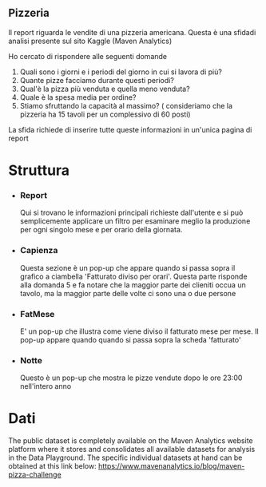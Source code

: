 ## Pizzeria

Il report riguarda le vendite di una pizzeria americana. Questa è una sfidadi analisi presente sul sito Kaggle (Maven Analytics) 

Ho cercato di rispondere alle seguenti domande

1) Quali sono i giorni e i periodi del giorno in cui si lavora di più?
2) Quante pizze facciamo durante questi periodi?
3) Qual'è la pizza più venduta e quella meno venduta?
4) Quale è la spesa media per ordine?
5) Stiamo sfruttando la capacità al massimo? ( consideriamo che la pizzeria ha 15 tavoli per un complessivo di 60 posti) 

La sfida richiede di inserire tutte queste informazioni in un'unica pagina di report

# Struttura

- ### Report
  Qui si trovano le informazioni principali richieste dall'utente e si può semplicemente applicare un filtro per esaminare meglio la produzione per ogni singolo mese e per orario della giornata. 

- ### Capienza
    Questa sezione è un pop-up che appare quando si passa sopra il grafico a ciambella 'Fatturato diviso per orari'. Questa parte risponde alla domanda 5 e fa notare che la maggior parte dei clieniti occua un tavolo, ma la maggior parte delle volte ci sono una o due persone
- ### FatMese
    E' un pop-up che illustra come viene diviso il fatturato mese per mese. Il pop-up appare quando quando si passa sopra la scheda 'fatturato'
- ### Notte
    Questo è un pop-up che mostra le pizze vendute dopo le ore 23:00 nell'intero anno
    
    
# Dati

The public dataset is completely available on the Maven Analytics website platform where it stores and consolidates all available datasets for analysis in the Data Playground. The specific individual datasets at hand can be obtained at this link below: https://www.mavenanalytics.io/blog/maven-pizza-challenge
